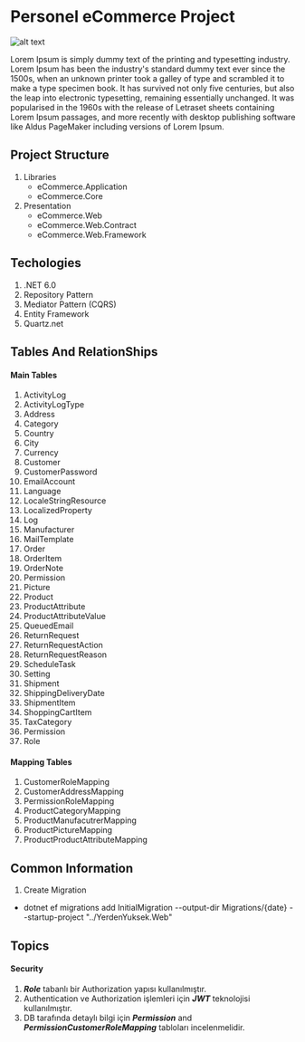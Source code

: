 # Personel eCommerce Project

![alt text](https://api.mustafacan.co/eCommerceProjectSmall.jpg "Prject Logo")

Lorem Ipsum is simply dummy text of the printing and typesetting industry. Lorem Ipsum has been the industry's standard dummy text ever since the 1500s, when an unknown printer took a galley of type and scrambled it to make a type specimen book. It has survived not only five centuries, but also the leap into electronic typesetting, remaining essentially unchanged. It was popularised in the 1960s with the release of Letraset sheets containing Lorem Ipsum passages, and more recently with desktop publishing software like Aldus PageMaker including versions of Lorem Ipsum.

## Project Structure
1. Libraries
   - eCommerce.Application
   - eCommerce.Core
2. Presentation
   - eCommerce.Web
   - eCommerce.Web.Contract
   - eCommerce.Web.Framework

## Techologies 
1. .NET 6.0
2. Repository Pattern
3. Mediator Pattern (CQRS)
4. Entity Framework
5. Quartz.net

## Tables And RelationShips
#### Main Tables
1. ActivityLog
2. ActivityLogType
3. Address
4. Category
5. Country
6. City
7. Currency
8. Customer
9. CustomerPassword
10. EmailAccount
11. Language
12. LocaleStringResource
13. LocalizedProperty
14. Log
15. Manufacturer
16. MailTemplate
17. Order
18. OrderItem
19. OrderNote
20. Permission
21. Picture
22. Product
23. ProductAttribute
24. ProductAttributeValue
25. QueuedEmail
26. ReturnRequest
27. ReturnRequestAction
28. ReturnRequestReason
29. ScheduleTask
30. Setting
31. Shipment
32. ShippingDeliveryDate
33. ShipmentItem
34. ShoppingCartItem
35. TaxCategory
36. Permission
37. Role
#### Mapping Tables
1. CustomerRoleMapping
2. CustomerAddressMapping
3. PermissionRoleMapping
4. ProductCategoryMapping
5. ProductManufacutrerMapping
6. ProductPictureMapping
7. ProductProductAttributeMapping

## Common Information

1. Create Migration
* dotnet ef migrations add InitialMigration --output-dir Migrations/{date} --startup-project "../YerdenYuksek.Web"

## Topics
#### Security
1. ***Role*** tabanlı bir Authorization yapısı kullanılmıştır.
2. Authentication ve Authorization işlemleri için ***JWT*** teknolojisi kullanılmıştır.
3. DB tarafında detaylı bilgi için ***Permission*** and ***PermissionCustomerRoleMapping*** tabloları incelenmelidir.
